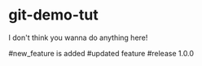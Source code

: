 # git-demo-tut

I don't think you wanna do anything here!

#new_feature is added
#updated feature
#release 1.0.0